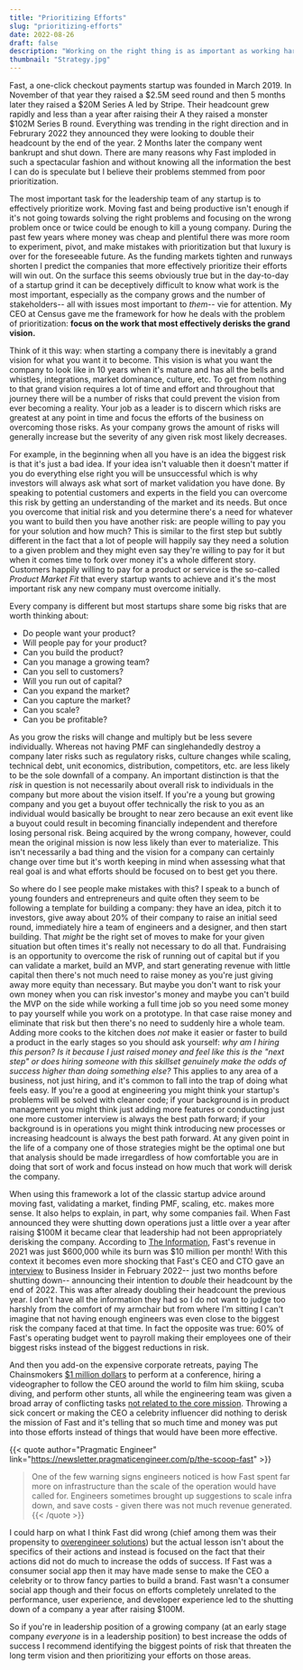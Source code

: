 ```yaml
---
title: "Prioritizing Efforts"
slug: "prioritizing-efforts"
date: 2022-08-26
draft: false
description: "Working on the right thing is as important as working hard but when a startup is rapidly growing how do you determine where to best focus your efforts?"
thumbnail: "Strategy.jpg"
---
```


Fast, a one-click checkout payments startup was founded in March 2019. In November of that year they raised a $2.5M seed round and then 5 months later they raised a $20M Series A led by Stripe. Their headcount grew rapidly and less than a year after raising their A they raised a monster $102M Series B round. Everything was trending in the right direction and in Februrary 2022 they announced they were looking to double their headcount by the end of the year. 2 Months later the company went bankrupt and shut down. There are many reasons why Fast imploded in such a spectacular fashion and without knowing all the information the best I can do is speculate but I believe their problems stemmed from poor prioritization.

The most important task for the leadership team of any startup is to effectively prioritize work. Moving fast and being productive isn't enough if it's not going towards solving the right problems and focusing on the wrong problem once or twice could be enough to kill a young company. During the past few years where money was cheap and plentiful there was more room to experiment, pivot, and make mistakes with prioritization but that luxury is over for the foreseeable future. As the funding markets tighten and runways shorten I predict the companies that more effectively prioritize their efforts will win out. 
On the surface this seems obviously true but in the day-to-day of a startup grind it can be deceptively difficult to know what work is the most important, especially as the company grows and the number of stakeholders-- all with issues most important to _them_-- vie for attention. My CEO at Census gave me the framework for how he deals with the problem of prioritization: __focus on the work that most effectively derisks the grand vision.__

Think of it this way: when starting a company there is inevitably a grand vision for what you want it to become. This vision is what you want the company to look like in 10 years when it's mature and has all the bells and whistles, integrations, market dominance, culture, etc. To get from nothing to that grand vision requires a lot of time and effort and throughout that journey there will be a number of risks that could prevent the vision from ever becoming a reality. Your job as a leader is to discern which risks are greatest at any point in time and focus the efforts of the business on overcoming those risks. As your company grows the amount of risks will generally increase but the severity of any given risk most likely decreases.

For example, in the beginning when all you have is an idea the biggest risk is that it's just a bad idea. If your idea isn't valuable then it doesn't matter if you do everything else right you will be unsuccessful which is why investors will always ask what sort of market validation you have done. By speaking to potential customers and experts in the field you can overcome this risk by getting an understanding of the market and its needs. But once you overcome that initial risk and you determine there's a need for whatever you want to build then you have another risk: are people willing to pay you for your solution and how much? This is similar to the first step but subtly different in the fact that a lot of people will happily say they need a solution to a given problem and they might even say they're willing to pay for it but when it comes time to fork over money it's a whole different story. Customers happily willing to pay for a product or service is the so-called *Product Market Fit* that every startup wants to achieve and it's the most important risk any new company must overcome initially. 

Every company is different but most startups share some big risks that are worth thinking about:
- Do people want your product?
- Will people pay for your product?
- Can you build the product?
- Can you manage a growing team?
- Can you sell to customers?
- Will you run out of capital?
- Can you expand the market?
- Can you capture the market? 
- Can you scale?
- Can you be profitable?

As you grow the risks will change and multiply but be less severe individually. Whereas not having PMF can singlehandedly destroy a company later risks such as regulatory risks, culture changes while scaling, technical debt, unit economics, distribution, competitors, etc. are less likely to be the sole downfall of a company. An important distinction is that the _risk_ in question is not necessarily about overall risk to individuals in the company but more about the vision itself. If you're a young but growing company and you get a buyout offer technically the risk to you as an individual would basically be brought to near zero because an exit event like a buyout could result in becoming financially independent and therefore losing personal risk.  Being acquired by the wrong company, however, could mean the original mission is now less likely than ever to materialize. This isn't necessarily a bad thing and the vision for a company can certainly change over time but it's worth keeping in mind when assessing what that real goal is and what efforts should be focused on to best get you there.

So where do I see people make mistakes with this? I speak to a bunch of young founders and entrepreneurs and quite often they seem to be following a template for building a company: they have an idea, pitch it to investors, give away about 20% of their company to raise an initial seed round, immediately hire a team of engineers and a designer, and then start building. That *might* be the right set of moves to make for your given situation but often times it's really not necessary to do all that. Fundraising is an opportunity to overcome the risk of running out of capital but if you can validate a market, build an MVP, and start generating revenue with little capital then there's not much need to raise money as you're just giving away more equity than necessary. But maybe you don't want to risk your own money when you can risk investor's money and maybe you can't build the MVP on the side while working a full time job so you need some money to pay yourself while you work on a prototype. In that case raise money and eliminate that risk but then there's no need to suddenly hire a whole team. Adding more cooks to the kitchen does *not* make it easier or faster to build a product in the early stages so you should ask yourself: *why am I hiring this person? Is it because I just raised money and feel like this is the "next step" or does hiring someone with this skillset genuinely make the odds of success higher than doing something else?* This applies to any area of a business, not just hiring, and it's common to fall into the trap of doing what feels easy. If you're a good at engineering you might think your startup's problems will be solved with cleaner code; if your background is in product management you might think just adding more features or conducting just one more customer interview is always the best path forward; if your background is in operations you might think introducing new processes or increasing headcount is always the best path forward. At any given point in the life of a company one of those strategies might be the optimal one but that analysis should be made irregardless of how comfortable you are in doing that sort of work and focus instead on how much that work will derisk the company.

When using this framework a lot of the classic startup advice around moving fast, validating a market, finding PMF, scaling, etc. makes more sense. It also helps to explain, in part, why some companies fail. When Fast announced they were shutting down operations just a little over a year after raising $100M it became clear that leadership had not been appropriately derisking the company. According to [The Information](https://www.theinformation.com/articles/why-stripes-fast-horse-is-losing-the-one-click-checkout-race), Fast's revenue in 2021 was just $600,000 while its burn was $10 million per month! With this context it becomes even more shocking that Fast's CEO and CTO gave an [interview](https://www.businessinsider.com/fast-recruiting-tech-hiring-vicky-xiong-engineering-fintech-payments-2022-2) to Business Insider in February 2022-- just two months before shutting down-- announcing their intention to *double* their headcount by the end of 2022. This was after already doubling their headcount the previous year. I don't have all the information they had so I do not want to judge too harshly from the comfort of my armchair but from where I'm sitting I can't imagine that not having enough engineers was even close to the biggest risk the company faced at that time. In fact the opposite was true: 60% of Fast's operating budget went to payroll making their employees one of their biggest risks instead of the biggest reductions in risk. 

And then you add-on the expensive corporate retreats, paying The Chainsmokers [$1 million dollars](https://www.npr.org/2022/04/05/1091077398/checkout-startup-fast-is-shutting-down-after-burning-through-investors-money) to perform at a conference, hiring a videographer to follow the CEO around the world to film him skiing, scuba diving, and perform other stunts, all while the engineering team was given a broad array of conflicting tasks [not related to the core mission](https://www.businessinsider.com/fast-startup-employees-domm-holland-overspending-overhiring-chaotic-2022-4). Throwing a sick concert or making the CEO a celebrity influencer did nothing to derisk the mission of Fast and it's telling that so much time and money was put into those efforts instead of things that would have been more effective.

{{< quote author="Pragmatic Engineer" link="https://newsletter.pragmaticengineer.com/p/the-scoop-fast" >}}
> One of the few warning signs engineers noticed is how Fast spent far more on infrastructure than the scale of the operation would have called for. Engineers sometimes brought up suggestions to scale infra down, and save costs - given there was not much revenue generated.
{{< /quote >}}

I could harp on what I think Fast did wrong (chief among them was their propensity to [overengineer solutions](https://newsletter.pragmaticengineer.com/i/51799618/warning-signs-within-the-company)) but the actual lesson isn't about the specifics of their actions and instead is focused on the fact that their actions did not do much to increase the odds of success. If Fast was a consumer social app then it may have made sense to make the CEO a celebrity or to throw fancy parties to build a brand. Fast wasn't a consumer social app though and their focus on efforts completely unrelated to the performance, user experience, and developer experience led to the shutting down of a company a year after raising $100M. 

So if you're in leadership position of a growing company (at an early stage company _everyone_ is in a leadership position) to best increase the odds of success I recommend identifying the biggest points of risk that threaten the long term vision and then prioritizing your efforts on those areas. 